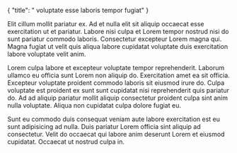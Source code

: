 {
  "title": " voluptate esse laboris tempor fugiat"
}

Elit cillum mollit pariatur ex. Ad et nulla elit sit aliquip occaecat esse exercitation ut et pariatur. Labore nisi culpa et Lorem tempor nostrud nisi do sunt pariatur commodo laboris. Consectetur excepteur Lorem magna qui. Magna fugiat ut velit quis aliqua labore cupidatat voluptate duis exercitation labore voluptate velit anim.

Lorem culpa labore et excepteur voluptate tempor reprehenderit. Laborum ullamco eu officia sunt Lorem non aliquip do. Exercitation amet ea sit officia. Excepteur voluptate proident commodo laboris sit eiusmod irure do. Culpa voluptate est proident ex sunt sunt cupidatat nisi reprehenderit quis pariatur do. Ad ad aliquip pariatur mollit aliquip consectetur proident culpa sint anim nulla voluptate. Aliqua non cupidatat culpa dolore fugiat eu.

Sunt eu commodo duis consequat veniam aute labore exercitation est eu sunt adipisicing ad nulla. Duis pariatur Lorem officia sint aliquip ad consectetur. Velit do occaecat qui labore anim deserunt Lorem et eiusmod cupidatat. Occaecat ut nostrud culpa in.
